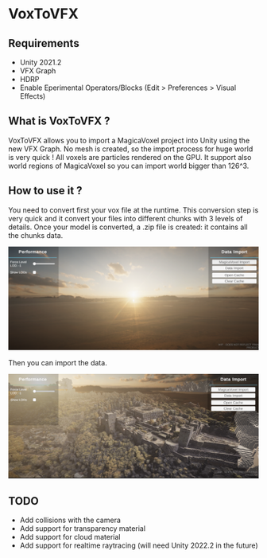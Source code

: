 # VoxToVFX

## Requirements

- Unity 2021.2
- VFX Graph
- HDRP
- Enable Eperimental Operators/Blocks (Edit > Preferences > Visual Effects)

## What is VoxToVFX ? 

VoxToVFX allows you to import a MagicaVoxel project into Unity using the new VFX Graph.
No mesh is created, so the import process for huge world is very quick ! All voxels are particles rendered on the GPU.
It support also world regions of MagicaVoxel so you can import world bigger than 126^3.

## How to use it ? 

You need to convert first your vox file at the runtime. This conversion step is very quick and it convert your files into different chunks with 3 levels of details. 
Once your model is converted, a .zip file is created: it contains all the chunks data. 

![](img/img21.png)

Then you can import the data. 

![](img/img31.png)

## TODO

- Add collisions with the camera
- Add support for transparency material
- Add support for cloud material
- Add support for realtime raytracing (will need Unity 2022.2 in the future)

